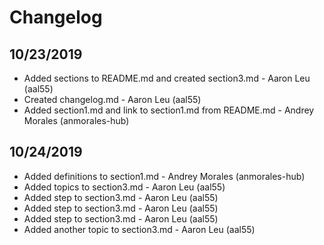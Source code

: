 # Changelog

## 10/23/2019
* Added sections to README.md and created section3.md - Aaron Leu (aal55)
* Created changelog.md - Aaron Leu (aal55)
* Added section1.md and link to section1.md from README.md - Andrey Morales (anmorales-hub)

## 10/24/2019
* Added definitions to section1.md - Andrey Morales (anmorales-hub)
* Added topics to section3.md - Aaron Leu (aal55)
* Added step to section3.md - Aaron Leu (aal55)
* Added step to section3.md - Aaron Leu (aal55)
* Added step to section3.md - Aaron Leu (aal55)
* Added another topic to section3.md - Aaron Leu (aal55)
